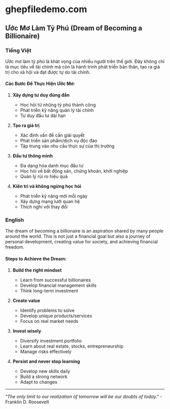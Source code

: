 # ghepfiledemo.com

## Ước Mơ Làm Tỷ Phú (Dream of Becoming a Billionaire)

### Tiếng Việt

Ước mơ làm tỷ phú là khát vọng của nhiều người trên thế giới. Đây không chỉ là mục tiêu về tài chính mà còn là hành trình phát triển bản thân, tạo ra giá trị cho xã hội và đạt được tự do tài chính.

#### Các Bước Để Thực Hiện Ước Mơ:

1. **Xây dựng tư duy đúng đắn**
   - Học hỏi từ những tỷ phú thành công
   - Phát triển kỹ năng quản lý tài chính
   - Tư duy đầu tư dài hạn

2. **Tạo ra giá trị**
   - Xác định vấn đề cần giải quyết
   - Phát triển sản phẩm/dịch vụ độc đáo
   - Tập trung vào nhu cầu thực sự của thị trường

3. **Đầu tư thông minh**
   - Đa dạng hóa danh mục đầu tư
   - Học hỏi về bất động sản, chứng khoán, khởi nghiệp
   - Quản lý rủi ro hiệu quả

4. **Kiên trì và không ngừng học hỏi**
   - Phát triển kỹ năng mới mỗi ngày
   - Xây dựng mạng lưới quan hệ
   - Thích nghi với thay đổi

### English

The dream of becoming a billionaire is an aspiration shared by many people around the world. This is not just a financial goal but also a journey of personal development, creating value for society, and achieving financial freedom.

#### Steps to Achieve the Dream:

1. **Build the right mindset**
   - Learn from successful billionaires
   - Develop financial management skills
   - Think long-term investment

2. **Create value**
   - Identify problems to solve
   - Develop unique products/services
   - Focus on real market needs

3. **Invest wisely**
   - Diversify investment portfolio
   - Learn about real estate, stocks, entrepreneurship
   - Manage risks effectively

4. **Persist and never stop learning**
   - Develop new skills daily
   - Build a strong network
   - Adapt to changes

---

*"The only limit to our realization of tomorrow will be our doubts of today."* - Franklin D. Roosevelt